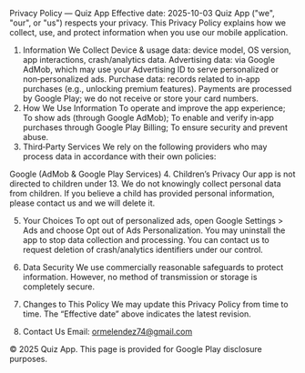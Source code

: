 Privacy Policy — Quiz App
Effective date: 2025-10-03
Quiz App ("we", "our", or "us") respects your privacy. This Privacy Policy explains how we collect, use, and protect information when you use our mobile application.

1. Information We Collect
Device & usage data: device model, OS version, app interactions, crash/analytics data.
Advertising data: via Google AdMob, which may use your Advertising ID to serve personalized or non‑personalized ads.
Purchase data: records related to in‑app purchases (e.g., unlocking premium features). Payments are processed by Google Play; we do not receive or store your card numbers.
2. How We Use Information
To operate and improve the app experience;
To show ads (through Google AdMob);
To enable and verify in‑app purchases through Google Play Billing;
To ensure security and prevent abuse.
3. Third‑Party Services
We rely on the following providers who may process data in accordance with their own policies:

Google (AdMob & Google Play Services)
4. Children’s Privacy
Our app is not directed to children under 13. We do not knowingly collect personal data from children. If you believe a child has provided personal information, please contact us and we will delete it.

5. Your Choices
To opt out of personalized ads, open Google Settings > Ads and choose Opt out of Ads Personalization.
You may uninstall the app to stop data collection and processing.
You can contact us to request deletion of crash/analytics identifiers under our control.
6. Data Security
We use commercially reasonable safeguards to protect information. However, no method of transmission or storage is completely secure.

7. Changes to This Policy
We may update this Privacy Policy from time to time. The “Effective date” above indicates the latest revision.

8. Contact Us
Email: ormelendez74@gmail.com

© 2025 Quiz App. This page is provided for Google Play disclosure purposes.
